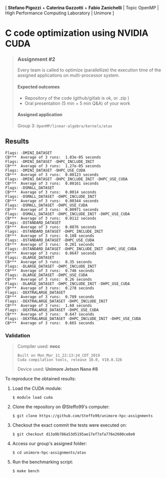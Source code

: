 \[ **Stefano Pigozzi** + **Caterina Gazzotti** + **Fabio Zanichelli** | Topic OpenMP | High Performance Computing Laboratory | Unimore \]

# C code optimization using NVIDIA CUDA

> ### Assignment #2
> 
> Every team is called to optimize (parallellize) the execution time of the assigned applications on multi-processor system.
> 
> #### Expected outcomes
> 
> * Repository of the code (github/gitlab is ok, or .zip )
> * Oral presentation (5 min + 5 min Q&A) of your work
>
> #### Assigned application
> 
> Group 3: `OpenMP/linear-algebra/kernels/atax`

## Results

```
Flags: -DMINI_DATASET
CB***  Average of 3 runs:  1.03e-05 seconds
Flags: -DMINI_DATASET -DHPC_INCLUDE_INIT
CB***  Average of 3 runs:  1.27e-05 seconds
Flags: -DMINI_DATASET -DHPC_USE_CUDA
CB***  Average of 3 runs:  0.00123 seconds
Flags: -DMINI_DATASET -DHPC_INCLUDE_INIT -DHPC_USE_CUDA
CB***  Average of 3 runs:  0.00161 seconds
Flags: -DSMALL_DATASET
CB***  Average of 3 runs:  0.0014 seconds
Flags: -DSMALL_DATASET -DHPC_INCLUDE_INIT
CB***  Average of 3 runs:  0.00344 seconds
Flags: -DSMALL_DATASET -DHPC_USE_CUDA
CB***  Average of 3 runs:  0.00971 seconds
Flags: -DSMALL_DATASET -DHPC_INCLUDE_INIT -DHPC_USE_CUDA
CB***  Average of 3 runs:  0.0112 seconds
Flags: -DSTANDARD_DATASET
CB***  Average of 3 runs:  0.0876 seconds
Flags: -DSTANDARD_DATASET -DHPC_INCLUDE_INIT
CB***  Average of 3 runs:  0.188 seconds
Flags: -DSTANDARD_DATASET -DHPC_USE_CUDA
CB***  Average of 3 runs:  0.201 seconds
Flags: -DSTANDARD_DATASET -DHPC_INCLUDE_INIT -DHPC_USE_CUDA
CB***  Average of 3 runs:  0.0647 seconds
Flags: -DLARGE_DATASET
CB***  Average of 3 runs:  0.35 seconds
Flags: -DLARGE_DATASET -DHPC_INCLUDE_INIT
CB***  Average of 3 runs:  0.746 seconds
Flags: -DLARGE_DATASET -DHPC_USE_CUDA
CB***  Average of 3 runs:  0.26 seconds
Flags: -DLARGE_DATASET -DHPC_INCLUDE_INIT -DHPC_USE_CUDA
CB***  Average of 3 runs:  0.278 seconds
Flags: -DEXTRALARGE_DATASET
CB***  Average of 3 runs:  0.789 seconds
Flags: -DEXTRALARGE_DATASET -DHPC_INCLUDE_INIT
CB***  Average of 3 runs:  1.68 seconds
Flags: -DEXTRALARGE_DATASET -DHPC_USE_CUDA
CB***  Average of 3 runs:  0.647 seconds
Flags: -DEXTRALARGE_DATASET -DHPC_INCLUDE_INIT -DHPC_USE_CUDA
CB***  Average of 3 runs:  0.665 seconds
```

### Validation

> Compiler used: **nvcc**
> ```
> Built on Mon_Mar_11_22:13:24_CDT_2019
> Cuda compilation tools, release 10.0, V10.0.326
> ```
>
> Device used: **Unimore Jetson Nano #8**

To reproduce the obtained results:

1. Load the CUDA module:
    
    ```console
    $ module load cuda
    ```

2. Clone the repository on @Steffo99's computer:

    ```console
    $ git clone https://github.com/Steffo99/unimore-hpc-assignments
    ```

3. Checkout the exact commit the tests were executed on:

    ```console
    $ git checkout d13a9b786a53d5195ae17ef7afa776e2600ce8e0
    ```

4. Access our group's assigned folder:

    ```console
    $ cd unimore-hpc-assignments/atax
    ```

5. Run the benchmarking script:

    ```console
    $ make bench
    ```
